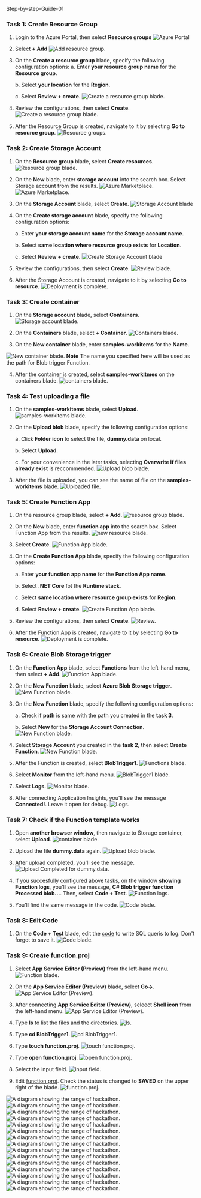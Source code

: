 Step-by-step-Guide-01

### Task 1: Create Resource Group

1. Login to the Azure Portal, then select **Resource groups**
![Azure Portal](images/20200722073830.png 'Azure Portal')

2. Select **+ Add**
![Add resource group.](images/20200722073851.png 'Resource group')

3. On the **Create a resource group** blade, specify the following configuration options:
   a. Enter **your resource group name** for the **Resource group**.
   
   b. Select **your location** for the **Region**.
   
   c. Select **Review + create**.
![Create a resource group blade.](images/20200722073916.png 'Create a resource group')

4. Review the configurations, then select **Create**.
![Create a resource group blade.](images/20200722073920.png 'Create a resource group')

5. After the Resource Group is created, navigate to it by selecting **Go to resource group**.
![Resource groups.](images/20200722073924.png 'Resource groups')

### Task 2: Create Storage Account

1. On the **Resource group** blade, select **Create resources**.
![Resource group blade.](images/20200722073930.png 'Resource group')

2. On the **New** blade, enter **storage account** into the search box. Select Storage account from the results.
![Azure Marketplace.](images/20200722073940.png 'Azure Marketplace')
![Azure Marketplace.](images/20200722073946.png 'Azure Marketplace')

3. On the **Storage Account** blade, select **Create**.
![Storage Account blade](images/20200722073949.png 'Storage Account')

4. On the **Create storage account** blade, specify the following configuration options:

   a. Enter **your storage account name** for the **Storage account name**.
   
   b. Select **same location where resource group exists** for **Location**.
   
   c. Select **Review + create**.
![Create Storage Account blade](images/20200722074027.png 'Create Storage Account')

5. Review the configurations, then select **Create**.
![Review blade.](images/20200722074033.png 'Review')

6. After the Storage Account is created, navigate to it by selecting **Go to resource**.
![Deployment is complete.](images/20200722074106.png 'Completed deployment')

### Task 3: Create container

1. On the **Storage account** blade, select **Containers**.
![Storage account blade.](images/20200722074110.png 'Storage account')

2. On the **Containers** blade, select **+ Container**.
![Containers blade.](images/20200722074114.png 'Containers')

3. On the **New container** blade, enter **samples-workitems** for the **Name**.

![New container blade.](images/20200722074139.png 'New container')
**Note** The name you specified here will be used as the path for Blob trigger Function.

4. After the container is created, select **samples-workitmes** on the containers blade.
![containers blade.](images/20200722074145.png 'container')

### Task 4: Test uploading a file

1. On the **samples-workitems** blade, select **Upload**.
![samples-workitems blade.](images/20200722074153.png 'samples-workitems')

2. On the **Upload blob** blade, specify the following configuration options:

   a. Click **Folder icon** to select the file, **dummy.data** on local.
   
   b. Select **Upload**.
   
   c. For your convenience in the later tasks, selecting **Overwrite if files already exist** is reccommended.
![Upload blob blade.](images/20200722074204.png 'Upload blob')

3. After the file is uploaded, you can see the name of file on the **samples-workitems** blade.
![Uploaded file.](images/20200722074213.png 'Uploaded')


### Task 5: Create Function App

1. On the resource group blade, select **+ Add**.
![resource group blade.](images/20200722074246.png 'resource group')

2. On the **New** blade, enter **function app** into the search box. Select Function App from the results.
![new resource blade.](images/20200722074258.png 'new resource')

3. Select **Create**.
![Function App blade.](images/20200722074304.png 'Function App')

4. On the **Create Function App** blade, specify the following configuration options:

   a. Enter **your function app name** for the **Function App name**.
   
   b. Select **.NET Core** fot the **Runtime stack**.
   
   c. Select **same location where resource group exists** for **Region**.

   d. Select **Review + create**.
![Create Function App blade.](images/20200722074326.png 'Create Function App')

5. Review the configurations, then select **Create**.
![Review.](images/20200722074333.png 'Review')

6. After the Function App is created, navigate to it by selecting **Go to resource**.
![Deployment is complete.](images/20200722074458.png 'Completed deployment')

### Task 6: Create Blob Storage trigger

1. On the **Function App** blade, select **Functions** from the left-hand menu, then select **+ Add**.
![Function App blade.](images/20200722074510.png 'Function App')

2. On the **New Function** blade, select **Azure Blob Storage trigger**.
![New Function blade.](images/20200722074515.png 'New Function')

3. On the **New Function** blade, specify the following configuration options:

   a. Check if **path** is same with the path you created in the **task 3**.
   
   b. Select **New** for the **Storage Account Connection**.
![New Function blade.](images/20200722074522.png 'New Function')

4. Select **Storage Account** you created in the **task 2**, then select **Create Function**.
![New Function blade.](images/20200722074534.png 'New Function')

5. After the Function is created, select **BlobTrigger1**.
![Functions blade.](images/20200722075100.png 'Functions')

6. Select **Monitor** from the left-hand menu.
![BlobTrigger1 blade.](images/20200722075105.png 'BlobTrigger1')

7. Select **Logs**.
![Monitor blade.](images/20200722075116.png 'Monitor')

8. After connecting Application Insights, you'll see the message **Connected!**. Leave it open for debug.
![Logs.](images/20200722075125.png 'Logs')

### Task 7: Check if the Function template works

1. Open **another browser window**, then navigate to Storage container, select **Upload**.
![container blade.](images/20200722075158.png 'container')

2. Upload the file **dummy.data** again.
![Upload blob blade.](images/20200722075208.png 'Upload blob')

3. After upload completed, you'll see the message.
![Upload Completed for dummy.data.](images/20200722075212.png 'Upload Completed')

4. If you succesfully configured above tasks, on the window **showing Function logs**, you'll see the message, **C# Blob trigger function Processed blob...**. Then, select **Code + Test**.
![Function logs.](images/20200722075219.png 'Function logs')

5. You'll find the same message in the code.
![Code blade.](images/20200722075333.png 'Code')

### Task 8: Edit Code

1. On the **Code + Test** blade, edit the [code](ingest_function1.cs) to write SQL queris to log. Don't forget to save it.
![Code blade.](images/20200722075629.png 'Code')

### Task 9: Create function.proj

1. Select **App Service Editor (Preview)** from the left-hand menu.
![Function blade.](images/20200722075717.png 'function')

2. On the **App Service Editor (Preview)** blade, select **Go->**.
![App Service Editor (Preview).](images/20200722075729.png 'App Service Editor (Preview)')

3. After connecting **App Service Editor (Preview)**, seleect **Shell icon** from the left-hand menu.
![App Service Editor (Preview).](images/20200722075803.png 'App Service Editor (Preview)')

4. Type **ls** to list the files and the directories.
![ls.](images/20200722075814.png 'ls')

5. Type **cd BlobTrigger1**.
![cd BlobTrigger1.](images/20200722075823.png 'cd BlobTrigger1')

6. Type **touch function.proj**.
![touch function.proj.](images/20200722075909.png 'touch function.proj')

7. Type **open function.proj**.
![open function.proj.](images/20200722075918.png 'open function.proj')

8. Select the input field.
![input field.](images/20200722075924.png 'input field')

9. Edit [function.proj](function.proj). Check the status is changed to **SAVED** on the upper right of the blade.
![function.proj.](images/20200722075941.png 'function.proj')

 
![A diagram showing the range of hackathon.](images/20200722075942.png 'Solution Architecture')
![A diagram showing the range of hackathon.](images/20200722080004.png 'Solution Architecture')
![A diagram showing the range of hackathon.](images/20200722080015.png 'Solution Architecture')
![A diagram showing the range of hackathon.](images/20200722080020.png 'Solution Architecture')
![A diagram showing the range of hackathon.](images/20200722080118.png 'Solution Architecture')
![A diagram showing the range of hackathon.](images/20200722080125.png 'Solution Architecture')
![A diagram showing the range of hackathon.](images/20200722080247.png 'Solution Architecture')
![A diagram showing the range of hackathon.](images/20200722080259.png 'Solution Architecture')
![A diagram showing the range of hackathon.](images/20200722080309.png 'Solution Architecture')
![A diagram showing the range of hackathon.](images/20200722080328.png 'Solution Architecture')
![A diagram showing the range of hackathon.](images/20200722080438.png 'Solution Architecture')
![A diagram showing the range of hackathon.](images/20200722080513.png 'Solution Architecture')
![A diagram showing the range of hackathon.](images/20200722080705.png 'Solution Architecture')
![A diagram showing the range of hackathon.](images/20200722080749.png 'Solution Architecture')
![A diagram showing the range of hackathon.](images/20200722081531.png 'Solution Architecture')
